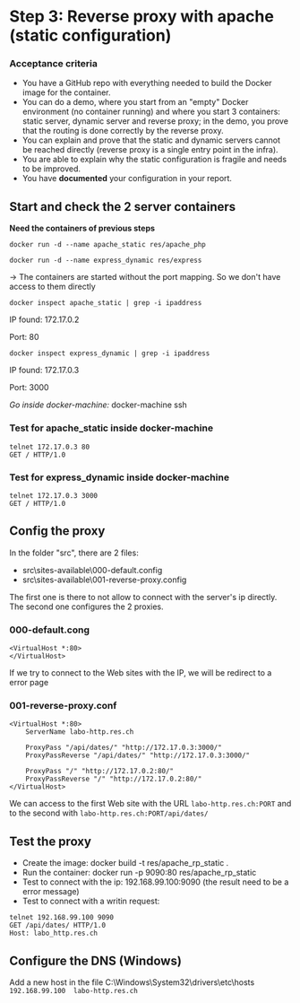 # Step 3: Reverse proxy with apache (static configuration)

### Acceptance criteria

* You have a GitHub repo with everything needed to build the Docker image for the container.
* You can do a demo, where you start from an "empty" Docker environment (no container running) and where you start 3 containers: static server, dynamic server and reverse proxy; in the demo, you prove that the routing is done correctly by the reverse proxy.
* You can explain and prove that the static and dynamic servers cannot be reached directly (reverse proxy is a single entry point in the infra). 
* You are able to explain why the static configuration is fragile and needs to be improved.
* You have **documented** your configuration in your report.

## Start and check the 2 server containers

**Need the containers of previous steps**

```docker run -d --name apache_static res/apache_php```

```docker run -d --name express_dynamic res/express```

-> The containers are started without the port mapping. So we don't have access to them directly 

```docker inspect apache_static | grep -i ipaddress```

IP found: 172.17.0.2

Port: 80

```docker inspect express_dynamic | grep -i ipaddress```

IP found: 172.17.0.3

Port: 3000

*Go inside docker-machine:* docker-machine ssh

### Test for apache_static inside docker-machine

```
telnet 172.17.0.3 80 
GET / HTTP/1.0
```

### Test for express_dynamic inside docker-machine

```
telnet 172.17.0.3 3000
GET / HTTP/1.0
```

## Config the proxy

In the folder "src", there are 2 files:
 * src\sites-available\000-default.config
 * src\sites-available\001-reverse-proxy.config
 
The first one is there to not allow to connect with the server's ip directly. The second one configures the 2 proxies.

### 000-default.cong
```
<VirtualHost *:80>
</VirtualHost>
```
If we try to connect to the Web sites with the IP, we will be redirect to a error page
### 001-reverse-proxy.conf
```
<VirtualHost *:80>
    ServerName labo-http.res.ch

    ProxyPass "/api/dates/" "http://172.17.0.3:3000/"
    ProxyPassReverse "/api/dates/" "http://172.17.0.3:3000/"

    ProxyPass "/" "http://172.17.0.2:80/"
    ProxyPassReverse "/" "http://172.17.0.2:80/"
</VirtualHost>
```
We can access to the first Web site with the URL ```labo-http.res.ch:PORT``` and to the second with ```labo-http.res.ch:PORT/api/dates/```
## Test the proxy

 * Create the image: docker build -t res/apache_rp_static .
 * Run the container: docker run -p 9090:80 res/apache_rp_static
 * Test to connect with the ip: 192.168.99.100:9090 (the result need to be a error message)
 * Test to connect with a writin request: 
 
 ``` 
telnet 192.168.99.100 9090    
GET /api/dates/ HTTP/1.0    
Host: labo_http.res.ch
```

## Configure the DNS (Windows)

Add a new host in the file C:\Windows\System32\drivers\etc\hosts ```192.168.99.100	labo-http.res.ch```